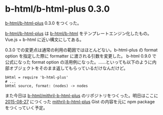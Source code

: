 # b-html/b-html-plus 0.3.0

[b-html/b-html-plus][] 0.3.0 をつくった。

[b-html/b-html-plus][] は [b-html/b-html][] をテンプレートエンジン化したもの。Vue.js + b-html に近い構文にしてある。

0.3.0 での変更点は通常の利用の範囲ではほとんどない。b-html-plus の format option を指定した際に formatter に渡される引数を変更した。 b-html 0.9.0 で公式になった format option の活用例になった。……といっても以下のように内部オブジェクトをそのまま返してもらっているだけなんだけど。

```coffee-script
bHtml = require 'b-html-plus'
# ...
bHtml source, format: (nodes) -> nodes
```

また今日は [b-html/mithril-b-html-plus][] のリポジトリをつくった。明日はここに [2015-08-27][] につくった [mithril-b-html-plus](https://gist.github.com/bouzuya/6f9cee8d74c0684c36ba) Gist の内容を元に npm package をつくっていく予定。

[b-html/b-html-plus]: https://github.com/b-html/b-html-plus
[b-html/b-html]: https://github.com/b-html/b-html
[b-html/mithril-b-html-plus]: https://github.com/b-html/mithril-b-html-plus
[2015-08-27]: https://blog.bouzuya.net/2015/08/27/
